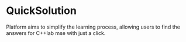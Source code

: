 # QuickSolution
Platform aims to simplify the learning process, allowing users to find the answers for C++lab mse with just a click.
